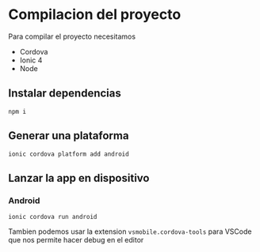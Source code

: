 # Compilacion del proyecto

Para compilar el proyecto necesitamos

- Cordova
- Ionic 4
- Node

## Instalar dependencias

`npm i`

## Generar una plataforma

`ionic cordova platform add android`


## Lanzar la app en dispositivo

### Android

`ionic cordova run android`

Tambien podemos usar la extension ```vsmobile.cordova-tools``` para VSCode que nos permite hacer debug en el editor
